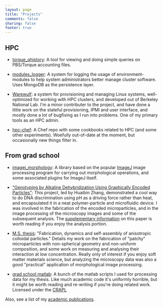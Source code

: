 ```yaml
---
layout: page
title: "Projects"
comments: false
sharing: false
footer: true
---
```


## HPC ##

* [torque_qhistory](http://blog.ajdecon.org/torque_qhistory/): A 
tool for viewing and doing simple queries on PBS/Torque accounting files.

* [modules_logger](http://blog.ajdecon.org/modules_logger/): A system for logging 
the usage of environment-modules to help system administrators better manage 
cluster software. Uses MongoDB as the persistence layer.

* [Warewulf](http://warewulf.lbl.gov): a system for provisioning and managing 
Linux systems, well-optimized for working with HPC clusters, and developed
out of Berkeley National Lab. I'm a minor contributer to the project, and have
done a little
work on the stateful provisioning, IPMI and user interface, and mostly done a
lot of bugfixing as I run into problems. One of my primary tools as an HPC admin.

* [hpc-chef](https://github.com/ajdecon/hpc-chef): A Chef repo with some 
cookbooks related to HPC (and some other experiments). Woefully out-of-date
at the moment, but occasionally new things filter in.

## From grad school ##

* [imagej_morphology](https://github.com/ajdecon/imagej_morphology): A library
based on the popular [ImageJ](http://rsb.info.nih.gov/ij/) image processing 
program for carrying out morphological operations, and some associated plugins
for ImageJ itself.

* ["Genotyping by Alkaline Dehybridization Using Graphically Encoded 
Particles"](http://colloids.matse.illinois.edu/articles/zhang_ChemEurJ.pdf): This 
project, led by Huaibin Zhang, demonstrated a cool way to do DNA discrimination
using pH as a driving force rather than heat, and encapsulated it in a neat
polymer-particle and microfluidic device. I was involved in the fabrication
of the encoded microparticles, and in the image processing of the microscopy
images and some of the subsequent analysis. The 
[supplementary information](http://www.ajdecon.org/pubfiles/Zhang-et-al_Supplementary_Information.pdf)
on this paper is worth reading if you enjoy the analysis portion.

* [M.S. thesis](https://github.com/ajdecon/ms_thesis): "Fabrication, dynamics and 
self-assembly of anisotropic colloidal particles." Details my work on the fabrication
of "patchy" microparticles with non-spherical geometry and non-uniform composition, 
and some work on measuring and analysing their interaction at low concentration.
Really only of interest if you enjoy soft matter materials science, but analyzing
the microscopy data was also
a good "practical" application of morphological image processing.

 - [grad school matlab](https://github.com/ajdecon/gradschool_matlab): A bunch
   of the matlab scripts I used for processing data for my thesis. Like much
   academic code it's uniformly horrible, but it might be worth reading and
   re-writing if you're doing related work. Licensed under the
   [CRAPL](http://matt.might.net/articles/crapl/)

Also, see a list of my [academic publications](/pubs).
